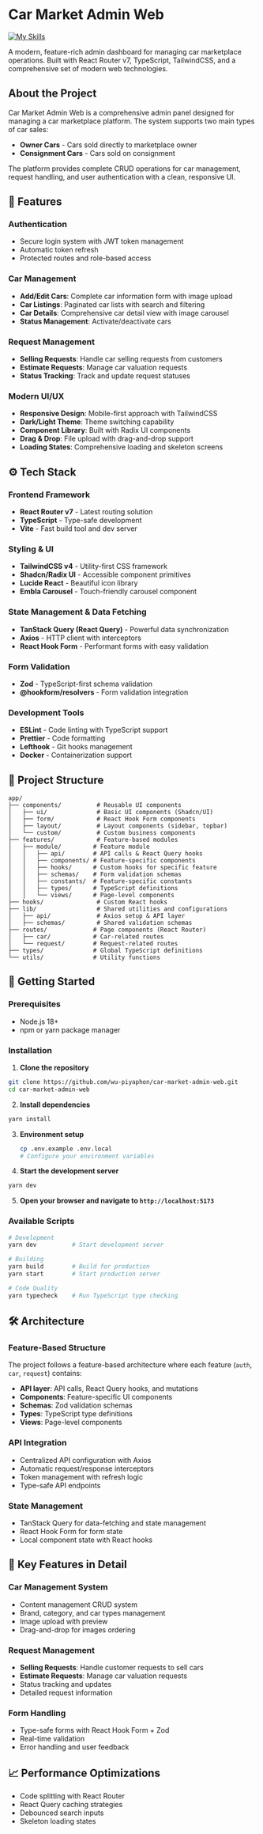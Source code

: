 # Car Market Admin Web

[![My Skills](https://skillicons.dev/icons?i=ts,html,css,react,tailwind,vite)](https://skillicons.dev)

A modern, feature-rich admin dashboard for managing car marketplace operations. Built with React Router v7, TypeScript, TailwindCSS, and a comprehensive set of modern web technologies.

## About the Project

Car Market Admin Web is a comprehensive admin panel designed for managing a car marketplace platform. The system supports two main types of car sales:
- **Owner Cars** - Cars sold directly to marketplace owner
- **Consignment Cars** - Cars sold on consignment

The platform provides complete CRUD operations for car management, request handling, and user authentication with a clean, responsive UI.

## 🌟 Features

### Authentication
- Secure login system with JWT token management
- Automatic token refresh
- Protected routes and role-based access

### Car Management
- **Add/Edit Cars**: Complete car information form with image upload
- **Car Listings**: Paginated car lists with search and filtering
- **Car Details**: Comprehensive car detail view with image carousel
- **Status Management**: Activate/deactivate cars

### Request Management
- **Selling Requests**: Handle car selling requests from customers
- **Estimate Requests**: Manage car valuation requests
- **Status Tracking**: Track and update request statuses

### Modern UI/UX
- **Responsive Design**: Mobile-first approach with TailwindCSS
- **Dark/Light Theme**: Theme switching capability
- **Component Library**: Built with Radix UI components
- **Drag & Drop**: File upload with drag-and-drop support
- **Loading States**: Comprehensive loading and skeleton screens

## ⚙️ Tech Stack

### Frontend Framework
- **React Router v7** - Latest routing solution
- **TypeScript** - Type-safe development
- **Vite** - Fast build tool and dev server

### Styling & UI
- **TailwindCSS v4** - Utility-first CSS framework
- **Shadcn/Radix UI** - Accessible component primitives
- **Lucide React** - Beautiful icon library
- **Embla Carousel** - Touch-friendly carousel component

### State Management & Data Fetching
- **TanStack Query (React Query)** - Powerful data synchronization
- **Axios** - HTTP client with interceptors
- **React Hook Form** - Performant forms with easy validation

### Form Validation
- **Zod** - TypeScript-first schema validation
- **@hookform/resolvers** - Form validation integration

### Development Tools
- **ESLint** - Code linting with TypeScript support
- **Prettier** - Code formatting
- **Lefthook** - Git hooks management
- **Docker** - Containerization support

## 📂 Project Structure

```
app/
├── components/          # Reusable UI components
│   ├── ui/              # Basic UI components (Shadcn/UI)
│   ├── form/            # React Hook Form components
│   ├── layout/          # Layout components (sidebar, topbar)
│   └── custom/          # Custom business components
├── features/            # Feature-based modules
│   ├── module/         # Feature module
│   │   ├── api/        # API calls & React Query hooks
│   │   ├── components/ # Feature-specific components
│   │   ├── hooks/      # Custom hooks for specific feature
│   │   ├── schemas/    # Form validation schemas
│   │   ├── constants/  # Feature-specific constants
│   │   ├── types/      # TypeScript definitions
│   │   └── views/      # Page-level components
├── hooks/               # Custom React hooks
├── lib/                 # Shared utilities and configurations
│   ├── api/             # Axios setup & API layer
│   ├── schemas/         # Shared validation schemas
├── routes/             # Page components (React Router)
│   ├── car/            # Car-related routes
│   └── request/        # Request-related routes
├── types/              # Global TypeScript definitions
└── utils/              # Utility functions
```

## 🚀 Getting Started

### Prerequisites
- Node.js 18+ 
- npm or yarn package manager

### Installation

1. **Clone the repository**
```bash
git clone https://github.com/wu-piyaphon/car-market-admin-web.git
cd car-market-admin-web
```

2. **Install dependencies**
```bash
yarn install
```

3. **Environment setup**
   ```bash
   cp .env.example .env.local
   # Configure your environment variables
   ```

4. **Start the development server**
```bash
yarn dev
```

5. **Open your browser and navigate to `http://localhost:5173`**

### Available Scripts

```bash
# Development
yarn dev          # Start development server

# Building
yarn build        # Build for production
yarn start        # Start production server

# Code Quality
yarn typecheck    # Run TypeScript type checking
```

## 🛠️ Architecture

### Feature-Based Structure
The project follows a feature-based architecture where each feature (`auth`, `car`, `request`) contains:
- **API layer**: API calls, React Query hooks, and mutations
- **Components**: Feature-specific UI components
- **Schemas**: Zod validation schemas
- **Types**: TypeScript type definitions
- **Views**: Page-level components

### API Integration
- Centralized API configuration with Axios
- Automatic request/response interceptors
- Token management with refresh logic
- Type-safe API endpoints

### State Management
- TanStack Query for data-fetching and state management
- React Hook Form for form state
- Local component state with React hooks

## 🎯 Key Features in Detail

### Car Management System
- Content management CRUD system
- Brand, category, and car types management
- Image upload with preview
- Drag-and-drop for images ordering

### Request Management
- **Selling Requests**: Handle customer requests to sell cars
- **Estimate Requests**: Manage car valuation requests
- Status tracking and updates
- Detailed request information

### Form Handling
- Type-safe forms with React Hook Form + Zod
- Real-time validation
- Error handling and user feedback

## 📈 Performance Optimizations

- Code splitting with React Router
- React Query caching strategies
- Debounced search inputs
- Skeleton loading states